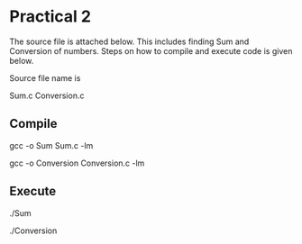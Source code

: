 # Practical 2

The source file is attached below.
This includes finding Sum and Conversion of numbers.
Steps on how to compile and execute code is given below.

Source file name is 

Sum.c
Conversion.c

## Compile

gcc -o Sum Sum.c -lm

gcc -o Conversion Conversion.c -lm


## Execute

./Sum

./Conversion
